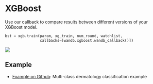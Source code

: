 # XGBoost

Use our callback to compare results between different versions of your XGBoost model.

```python
bst = xgb.train(param, xg_train, num_round, watchlist,
                callbacks=[wandb.xgboost.wandb_callback()])
```

![](../../.gitbook/assets/image%20%2812%29.png)

## Example

* [Example on Github](https://github.com/wandb/examples/tree/master/examples/boosting-algorithms/xgboost-dermatology): Multi-class dermatology classification example


